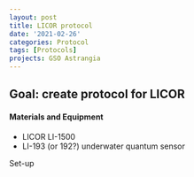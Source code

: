 ```yaml
---
layout: post
title: LICOR protocol
date: '2021-02-26'
categories: Protocol
tags: [Protocols]
projects: GSO Astrangia 
---
```


## Goal: create protocol for LICOR 

#### Materials and Equipment 

- LICOR LI-1500
- LI-193 (or 192?) underwater quantum sensor 




Set-up

